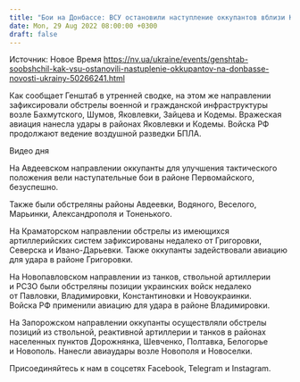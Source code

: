 ```yaml
---
title: "Бои на Донбассе: ВСУ остановили наступление оккупантов вблизи Кодемы, Зайцево и Первомайского — Генштаб"
date: Mon, 29 Aug 2022 08:00:00 +0300
draft: false
---
```

Источник: Новое Время https://nv.ua/ukraine/events/genshtab-soobshchil-kak-vsu-ostanovili-nastuplenie-okkupantov-na-donbasse-novosti-ukrainy-50266241.html


Как сообщает  Генштаб в утренней сводке, на этом же направлении зафиксировали обстрелы военной и гражданской инфраструктуры возле Бахмутского, Шумов, Яковлевки, Зайцева и Кодемы. Вражеская авиация нанесла удары в районах Яковлевки и Кодемы. Войска РФ продолжают ведение воздушной разведки БПЛА.

 Видео дня   

На Авдеевском направлении оккупанты для улучшения тактического положения вели наступательные бои в районе Первомайского, безуспешно.

Также были обстреляны районы Авдеевки, Водяного, Веселого, Марьинки, Александрополя и Тоненького.

На Краматорском направлении обстрелы из имеющихся артиллерийских систем зафиксированы недалеко от Григоровки, Северска и Ивано-Дарьевки. Также оккупанты задействовали авиацию для удара в районе Григоровки.

На Новопавловском направлении из танков, ствольной артиллерии и РСЗО были обстреляны позиции украинских войск недалеко от Павловки, Владимировки, Константиновки и Новоукраинки. Войска РФ применили авиацию для удара в районе Владимировки.

На Запорожском направлении оккупанты осуществляли обстрелы позиций из ствольной, реактивной артиллерии и танков в районах населенных пунктов Дорожнянка, Шевченко, Полтавка, Белогорье и Новополь. Нанесли авиаудары возле Новополя и Новоселки.

Присоединяйтесь к нам в соцсетях Facebook, Telegram и Instagram.
